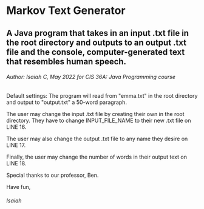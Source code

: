 # Markov Text Generator

## A Java program that takes in an input .txt file in the root directory and outputs to an output .txt file and the console, computer-generated text that resembles human speech.

###### Author: Isaiah C, May 2022 for CIS 36A: Java Programming course

Default settings: The program will read from "emma.txt" in the root directory and output to "output.txt" a 50-word paragraph.

The user may change the input .txt file by creating their own in the root directory. They have to change INPUT_FILE_NAME to their new .txt file on LINE 16.

The user may also change the output .txt file to any name they desire on LINE 17.

Finally, the user may change the number of words in their output text on LINE 18.

Special thanks to our professor, Ben.

Have fun,

###### Isaiah
